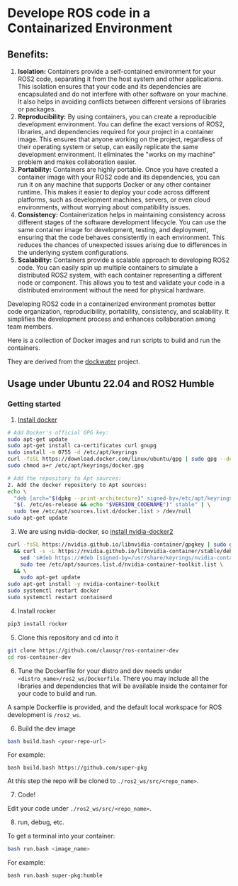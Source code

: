 # Develope ROS code in a Containarized Environment

## Benefits:

1. **Isolation:** Containers provide a self-contained environment for your ROS2 code, separating it from the host system and other applications. This isolation ensures that your code and its dependencies are encapsulated and do not interfere with other software on your machine. It also helps in avoiding conflicts between different versions of libraries or packages.
2. **Reproducibility:** By using containers, you can create a reproducible development environment. You can define the exact versions of ROS2, libraries, and dependencies required for your project in a container image. This ensures that anyone working on the project, regardless of their operating system or setup, can easily replicate the same development environment. It eliminates the "works on my machine" problem and makes collaboration easier.
3. **Portability:** Containers are highly portable. Once you have created a container image with your ROS2 code and its dependencies, you can run it on any machine that supports Docker or any other container runtime. This makes it easier to deploy your code across different platforms, such as development machines, servers, or even cloud environments, without worrying about compatibility issues.
4. **Consistency:** Containerization helps in maintaining consistency across different stages of the software development lifecycle. You can use the same container image for development, testing, and deployment, ensuring that the code behaves consistently in each environment. This reduces the chances of unexpected issues arising due to differences in the underlying system configurations.
5. **Scalability:** Containers provide a scalable approach to developing ROS2 code. You can easily spin up multiple containers to simulate a distributed ROS2 system, with each container representing a different node or component. This allows you to test and validate your code in a distributed environment without the need for physical hardware.

Developing ROS2 code in a containerized environment promotes better code organization, reproducibility, portability, consistency, and scalability. It simplifies the development process and enhances collaboration among team members.

Here is a collection of Docker images and run scripts to build and run the containers. 

They are derived from the [dockwater](https://github.com/Field-Robotics-Lab/dockwater) project.

## Usage under Ubuntu 22.04 and ROS2 Humble

### Getting started

1. [Install docker](https://docs.docker.com/engine/install/ubuntu/#install-using-the-repository)
``` bash
# Add Docker's official GPG key:
sudo apt-get update
sudo apt-get install ca-certificates curl gnupg
sudo install -m 0755 -d /etc/apt/keyrings
curl -fsSL https://download.docker.com/linux/ubuntu/gpg | sudo gpg --dearmor -o /etc/apt/keyrings/docker.gpg
sudo chmod a+r /etc/apt/keyrings/docker.gpg

# Add the repository to Apt sources:
2. Add the docker repository to Apt sources:
echo \
  "deb [arch="$(dpkg --print-architecture)" signed-by=/etc/apt/keyrings/docker.gpg] https://download.docker.com/linux/ubuntu \
  "$(. /etc/os-release && echo "$VERSION_CODENAME")" stable" | \
  sudo tee /etc/apt/sources.list.d/docker.list > /dev/null
sudo apt-get update
```

3. We are using nvidia-docker, so [install nvidia-docker2](https://docs.nvidia.com/datacenter/cloud-native/container-toolkit/latest/install-guide.html)
``` bash
curl -fsSL https://nvidia.github.io/libnvidia-container/gpgkey | sudo gpg --dearmor -o /usr/share/keyrings/nvidia-container-toolkit-keyring.gpg \
  && curl -s -L https://nvidia.github.io/libnvidia-container/stable/deb/nvidia-container-toolkit.list | \
    sed 's#deb https://#deb [signed-by=/usr/share/keyrings/nvidia-container-toolkit-keyring.gpg] https://#g' | \
    sudo tee /etc/apt/sources.list.d/nvidia-container-toolkit.list \
  && \
    sudo apt-get update
sudo apt-get install -y nvidia-container-toolkit
sudo systemctl restart docker
sudo systemctl restart containerd
```

4. Install rocker
``` bash
pip3 install rocker
```

5. Clone this repository and cd into it
``` bash
git clone https://github.com/clausqr/ros-container-dev
cd ros-container-dev
```

6. Tune the Dockerfile for your distro and dev needs under
`<distro_name>/ros2_ws/Dockerfile`. There you may include all the libraries and dependencies that will be available inside the container for your code to build and run.

A sample Dockerfile is provided, and the default local workspace for ROS development is `/ros2_ws`.

6. Build the dev image
``` bash
bash build.bash <your-repo-url>
```

For example:
```
bash build.bash https://github.com/super-pkg
```

At this step the repo will be cloned to `./ros2_ws/src/<repo_name>`.

7. Code!

Edit your code under `./ros2_ws/src/<repo_name>`.

8. run, debug, etc.

To get a terminal into your container:

``` bash
bash run.bash <image_name>
```

For example:
```
bash run.bash super-pkg:humble
```
